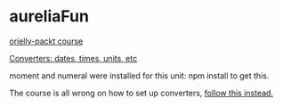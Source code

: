 # aureliaFun
[orielly-packt course](https://www.safaribooksonline.com/videos/aurelia-for-beginners/9781789139754/9781789139754-video1_3)

[Converters: dates, times, units, etc](https://www.safaribooksonline.com/videos/aurelia-for-beginners/9781789139754/9781789139754-video2_8)

moment and numeral were installed for this unit: npm install to get this.

The course is all wrong on how to set up converters, [follow this instead.](https://aurelia.io/docs/binding/value-converters#simple-converters)

